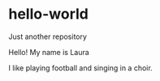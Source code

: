 # hello-world
Just another repository

Hello! My name is Laura

I like playing football and singing in a choir.
